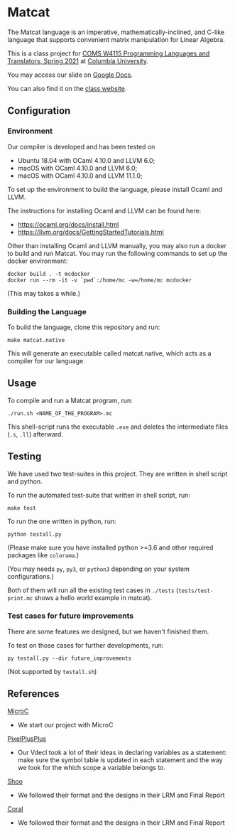 <!-- Authors:
Matcat Team:    Language Spec
Andreas:        Write-up from Configuration to References
-->
# Matcat

The Matcat language is an imperative, mathematically-inclined, and C-like language that supports convenient matrix manipulation for Linear Algebra.

This is a class project for [COMS W4115 Programming Languages and Translators, Spring 2021](http://www.cs.columbia.edu/~sedwards/classes/2021/4115-spring/index.html) at [Columbia University](http://columbia.edu/).

You may access our slide on [Google Docs](https://docs.google.com/presentation/d/1MoQVbeum-jw_jTtWlupsRLKKKvEfNfGaYfrDNGnQn_Y/).

You can also find it on the [class website](http://www.cs.columbia.edu/~sedwards/classes/2021/4115-spring/index.html).

## Configuration

### Environment

Our compiler is developed and has been tested on
- Ubuntu 18.04 with OCaml 4.10.0 and LLVM 6.0;
- macOS with OCaml 4.10.0 and LLVM 6.0;
- macOS with OCaml 4.10.0 and LLVM 11.1.0;

To set up the environment to build the language, please install Ocaml and LLVM.

The instructions for installing Ocaml and LLVM can be found here:
- https://ocaml.org/docs/install.html
- https://llvm.org/docs/GettingStartedTutorials.html

Other than installing Ocaml and LLVM manually, you may also run a docker to build and run Matcat.
You may run the following commands to set up the docker environment:

```
docker build . -t mcdocker
docker run --rm -it -v `pwd`:/home/mc -w=/home/mc mcdocker
```
(This may takes a while.)

### Building the Language

To build the language, clone this repository and run:

```make matcat.native```

This will generate an executable called matcat.native, which acts as a compiler for our language.


## Usage

To compile and run a Matcat program, run:

```./run.sh <NAME_OF_THE_PROGRAM>.mc```

This shell-script runs the executable `.exe` and deletes the intermediate files (`.s`, `.ll`) afterward.


## Testing

We have used two test-suites in this project. They are written in shell script and python.

To run the automated test-suite that written in shell script, run:

```make test```

To run the one written in python, run:

```python testall.py```

(Please make sure you have installed python >=3.6 and other required packages like `colorama`.)

(You may needs `py`, `py3`, or `python3` depending on your system configurations.)

Both of them will run all the existing test cases in `./tests` (`tests/test-print.mc` shows a hello world example in matcat).

### Test cases for future improvements

There are some features we designed, but we haven't finished them. 

To test on those cases for further developments, run:

```py testall.py --dir future_improvements```

(Not supported by `testall.sh`)

## References

[MicroC](http://www.cs.columbia.edu/~sedwards/classes/2021/4115-spring/microc.tar.gz)

- We start our project with MicroC

[PixelPlusPlus](https://github.com/maobowen/PixelPlusPlus/)

- Our Vdecl took a lot of their ideas in declaring variables as a statement: make sure the symbol table is updated in each statement and the way we look for the which scope a variable belongs to.

[Shoo](https://github.com/sam-jay/shoo-lang/)

- We followed their format and the designs in their LRM and Final Report

[Coral](https://github.com/jacobaustin123/Coral)

- We followed their format and the designs in their LRM and Final Report